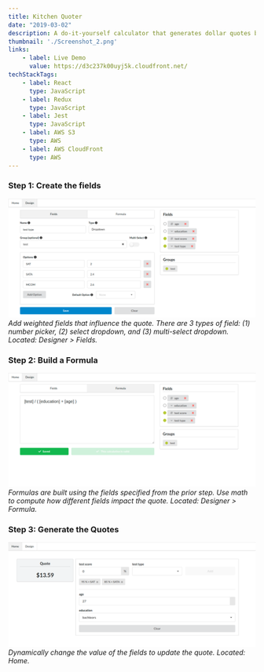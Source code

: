 ```yaml
---
title: Kitchen Quoter 
date: "2019-03-02"
description: A do-it-yourself calculator that generates dollar quotes based on user-specified fields and formula.
thumbnail: './Screenshot_2.png'
links: 
    - label: Live Demo
      value: https://d3c237k00uyj5k.cloudfront.net/    
techStackTags: 
    - label: React
      type: JavaScript
    - label: Redux
      type: JavaScript
    - label: Jest
      type: JavaScript
    - label: AWS S3
      type: AWS
    - label: AWS CloudFront
      type: AWS      
---
```


### Step 1: Create the fields

![](Screenshot_1.png) 
_Add weighted fields that influence the quote. 
There are 3 types of field: (1) number picker, (2) select dropdown, 
and (3) multi-select dropdown. Located: Designer > Fields._

### Step 2: Build a Formula

![](Screenshot_4.png)
_Formulas are built using the fields specified from the prior step. Use math to compute how 
different fields impact the quote. Located: Designer > Formula._

### Step 3: Generate the Quotes

![](Screenshot_3.png)
_Dynamically change the value of the fields to update the quote. Located: Home._